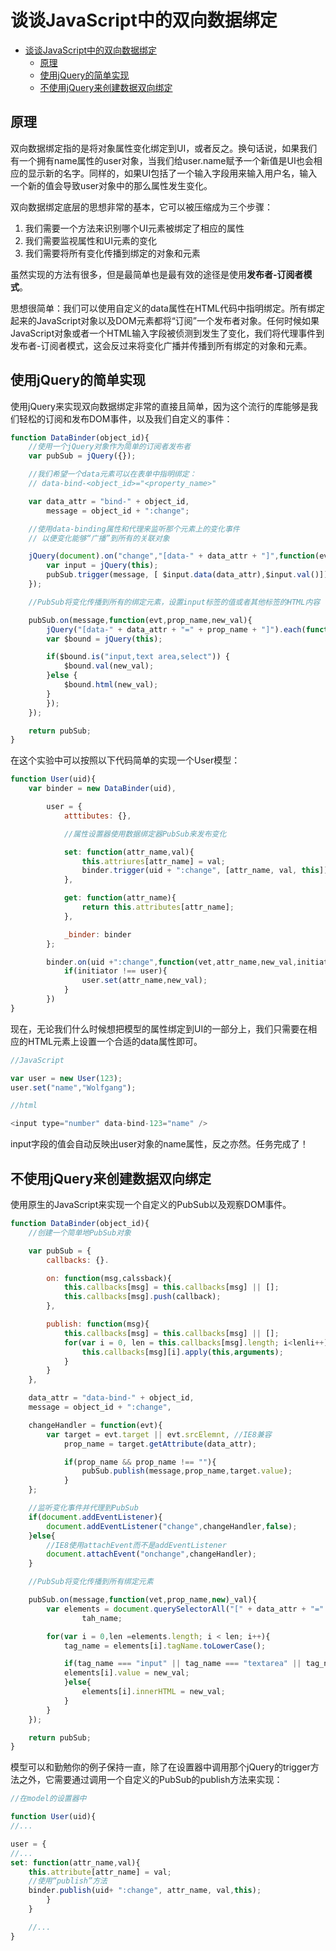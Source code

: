 # 谈谈JavaScript中的双向数据绑定

<!-- TOC -->

- [谈谈JavaScript中的双向数据绑定](#谈谈javascript中的双向数据绑定)
  - [原理](#原理)
  - [使用jQuery的简单实现](#使用jquery的简单实现)
  - [不使用jQuery来创建数据双向绑定](#不使用jquery来创建数据双向绑定)

<!-- /TOC -->

## 原理
双向数据绑定指的是将对象属性变化绑定到UI，或者反之。换句话说，如果我们有一个拥有name属性的user对象，当我们给user.name赋予一个新值是UI也会相应的显示新的名字。同样的，如果UI包括了一个输入字段用来输入用户名，输入一个新的值会导致user对象中的那么属性发生变化。

双向数据绑定底层的思想非常的基本，它可以被压缩成为三个步骤：
1. 我们需要一个方法来识别哪个UI元素被绑定了相应的属性 
2. 我们需要监视属性和UI元素的变化 
3. 我们需要将所有变化传播到绑定的对象和元素

虽然实现的方法有很多，但是最简单也是最有效的途径是使用**发布者-订阅者模式**。   

思想很简单：我们可以使用自定义的data属性在HTML代码中指明绑定。所有绑定起来的JavaScript对象以及DOM元素都将“订阅”一个发布者对象。任何时候如果JavaScript对象或者一个HTML输入字段被侦测到发生了变化，我们将代理事件到发布者-订阅者模式，这会反过来将变化广播并传播到所有绑定的对象和元素。

## 使用jQuery的简单实现
使用jQuery来实现双向数据绑定非常的直接且简单，因为这个流行的库能够是我们轻松的订阅和发布DOM事件，以及我们自定义的事件：
```js
function DataBinder(object_id){
    //使用一个jQuery对象作为简单的订阅者发布者
    var pubSub = jQuery({});

    //我们希望一个data元素可以在表单中指明绑定：
    // data-bind-<object_id>="<property_name>"        

    var data_attr = "bind-" + object_id,
        message = object_id + ":change";

    //使用data-binding属性和代理来监听那个元素上的变化事件
    // 以便变化能够“广播”到所有的关联对象   

    jQuery(document).on("change","[data-" + data_attr + "]",function(evt){
        var input = jQuery(this);
        pubSub.trigger(message, [ $input.data(data_attr),$input.val()]);
    });

    //PubSub将变化传播到所有的绑定元素，设置input标签的值或者其他标签的HTML内容   

    pubSub.on(message,function(evt,prop_name,new_val){
        jQuery("[data-" + data_attr + "=" + prop_name + "]").each(function(){
        var $bound = jQuery(this);

        if($bound.is("input,text area,select")) {
            $bound.val(new_val);
        }else {
            $bound.html(new_val);
        }
        });
    });

    return pubSub;
}
```

在这个实验中可以按照以下代码简单的实现一个User模型：
```js
function User(uid){
    var binder = new DataBinder(uid),

        user = {
            atttibutes: {},

            //属性设置器使用数据绑定器PubSub来发布变化   

            set: function(attr_name,val){
                this.attriures[attr_name] = val;
                binder.trigger(uid + ":change", [attr_name, val, this]);
            },

            get: function(attr_name){
                return this.attributes[attr_name];
            },

            _binder: binder
        };

        binder.on(uid +":change",function(vet,attr_name,new_val,initiator){
            if(initiator !== user){
                user.set(attr_name,new_val);
            }
        })
}
```

现在，无论我们什么时候想把模型的属性绑定到UI的一部分上，我们只需要在相应的HTML元素上设置一个合适的data属性即可。
```js
//JavaScript

var user = new User(123);
user.set("name","Wolfgang");

//html

<input type="number" data-bind-123="name" />   
```

input字段的值会自动反映出user对象的name属性，反之亦然。任务完成了！

## 不使用jQuery来创建数据双向绑定
使用原生的JavaScript来实现一个自定义的PubSub以及观察DOM事件。
```js
function DataBinder(object_id){
    //创建一个简单地PubSub对象   

    var pubSub = {
        callbacks: {}.

        on: function(msg,calssback){
            this.callbacks[msg] = this.callbacks[msg] || [];
            this.callbacks[msg].push(callback);
        },

        publish: function(msg){
            this.callbacks[msg] = this.callbacks[msg] || [];
            for(var i = 0, len = this.callbacks[msg].length; i<lenli++){
                this.callbacks[msg][i].apply(this,arguments);
            }
        }
    },

    data_attr = "data-bind-" + object_id,
    message = object_id + ":change",

    changeHandler = function(evt){
        var target = evt.target || evt.srcElemnt, //IE8兼容
            prop_name = target.getAttribute(data_attr);

            if(prop_name && prop_name !== ""){
                pubSub.publish(message,prop_name,target.value);
            }
    };

    //监听变化事件并代理到PubSub 
    if(document.addEventListener){
        document.addEventListener("change",changeHandler,false);
    }else{
        //IE8使用attachEvent而不是addEventListener     
        document.attachEvent("onchange",changeHandler);
    }

    //PubSub将变化传播到所有绑定元素    

    pubSub.on(message,function(vet,prop_name,new)_val){
        var elements = document.querySelectorAll("[" + data_attr + "=" + prop_name + "]"),
                tah_name;

        for(var i = 0,len =elements.length; i < len; i++){
            tag_name = elements[i].tagName.toLowerCase();

            if(tag_name === "input" || tag_name === "textarea" || tag_name === "select"){
            elements[i].value = new_val;
            }else{
                elements[i].innerHTML = new_val;
            }
        }
    });

    return pubSub;
}
```

模型可以和勤勉你的例子保持一直，除了在设置器中调用那个jQuery的trigger方法之外，它需要通过调用一个自定义的PubSub的publish方法来实现：
```js
//在model的设置器中   

function User(uid){
//...

user = {
//...
set: function(attr_name,val){
    this.attribute[attr_name] = val;
    //使用“publish”方法  
    binder.publish(uid+ ":change", attr_name, val,this);
        }
    }

    //...
}   
```